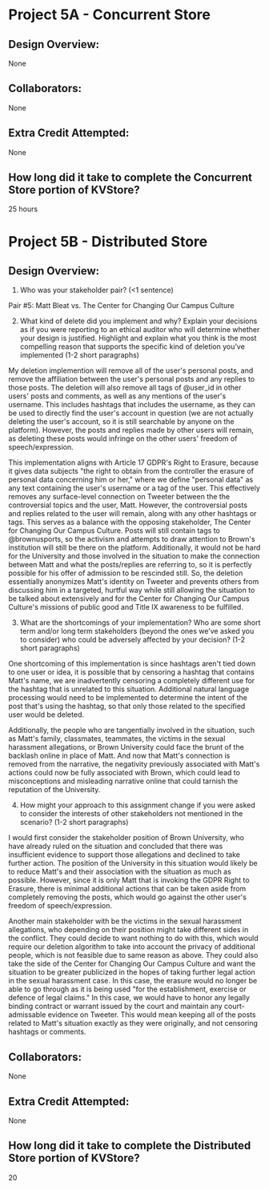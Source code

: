 Project 5A - Concurrent Store
====================

<!-- TODO: Fill this out. -->

## Design Overview:
None
## Collaborators:
None
## Extra Credit Attempted:
None
## How long did it take to complete the Concurrent Store portion of KVStore?
25 hours
<!-- Enter an approximate number of hours that you spent actively working on the project. -->


Project 5B - Distributed Store
====================

<!-- TODO: Fill this out. -->

## Design Overview:
1. Who was your stakeholder pair? (<1 sentence)

Pair #5: Matt Bleat vs. The Center for Changing Our Campus Culture

2. What kind of delete did you implement and why? Explain your decisions as if you were reporting to an ethical auditor who will determine whether your design is justified. Highlight and explain what you think is the most compelling reason that supports the specific kind of deletion you’ve implemented (1-2 short paragraphs)

My deletion implemention will remove all of the user's personal posts, and remove the affiliation between the user's personal posts and any replies to those posts. The deletion will also remove all tags of @user_id in other users' posts and comments, as well as any mentions of the user's username. This includes hashtags that includes the username, as they can be used to directly find the user's account in question (we are not actually deleting the user's account, so it is still searchable by anyone on the platform). However, the posts and replies made by other users will remain, as deleting these posts would infringe on the other users' freedom of speech/expression.

This implementation aligns with Article 17 GDPR's Right to Erasure, because it gives data subjects "the right to obtain from the controller the erasure of personal data concerning him or her," where we define "personal data" as any text containing the user's username or a tag of the user. This effectively removes any surface-level connection on Tweeter between the the controversial topics and the user, Matt. However, the controversial posts and replies related to the user will remain, along with any other hashtags or tags. This serves as a balance with the opposing stakeholder, The Center for Changing Our Campus Culture. Posts will still contain tags to @brownusports, so the activism and attempts to draw attention to Brown's institution will still be there on the platform. Additionally, it would not be hard for the University and those involved in the situation to make the connection between Matt and what the posts/replies are referring to, so it is perfectly possible for his offer of admission to be rescinded still. So, the deletion essentially anonymizes Matt's identity on Tweeter and prevents others from discussing him in a targeted, hurtful way while still allowing the situation to be talked about extensively and for the Center for Changing Our Campus Culture's missions of public good and Title IX awareness to be fulfilled.

3. What are the shortcomings of your implementation? Who are some short term and/or long term stakeholders (beyond the ones we’ve asked you to consider) who could be adversely affected by your decision? (1-2 short paragraphs)

One shortcoming of this implementation is since hashtags aren't tied down to one user or idea, it is possible that by censoring a hashtag that contains Matt's name, we are inadvertently censoring a completely different use for the hashtag that is unrelated to this situation. Additional natural language processing would need to be implemented to determine the intent of the post that's using the hashtag, so that only those related to the specified user would be deleted. 

Additionally, the people who are tangentially involved in the situation, such as Matt's family, classmates, teammates, the victims in the sexual harassment allegations, or Brown University could face the brunt of the backlash online in place of Matt. And now that Matt's connection is removed from the narrative, the negativity previously associated with Matt's actions could now be fully associated with Brown, which could lead to misconceptions and misleading narrative online that could tarnish the reputation of the University.


4. How might your approach to this assignment change if you were asked to consider the interests of other stakeholders not mentioned in the scenario? (1-2 short paragraphs)

I would first consider the stakeholder position of Brown University, who have already ruled on the situation and concluded that there was insufficient evidence to support those allegations and declined to take further action. The position of the University in this situation would likely be to reduce Matt's and their association with the situation as much as possible. However, since it is only Matt that is invoking the GDPR Right to Erasure, there is minimal additional actions that can be taken aside from completely removing the posts, which would go against the other user's freedom of speech/expression. 

Another main stakeholder with be the victims in the sexual harassment allegations, who depending on their position might take different sides in the conflict. They could decide to want nothing to do with this, which would require our deletion algorithm to take into account the privacy of additional people, which is not feasible due to same reason as above. They could also take the side of the Center for Changing Our Campus Culture and want the situation to be greater publicized in the hopes of taking further legal action in the sexual harassment case. In this case, the erasure would no longer be able to go through as it is being used "for the establishment, exercise or defence of legal claims." In this case, we would have to honor any legally binding contract or warrant issued by the court and maintain any court-admissable evidence on Tweeter. This would mean keeping all of the posts related to Matt's situation exactly as they were originally, and not censoring hashtags or comments.

## Collaborators:
None

## Extra Credit Attempted:
None

## How long did it take to complete the Distributed Store portion of KVStore?

<!-- Enter an approximate number of hours that you spent actively working on the project. -->
20